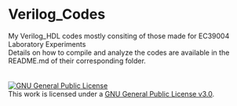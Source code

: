 # Verilog_Codes
My Verilog_HDL codes mostly consiting of those made for EC39004 Laboratory Experiments<br>
Details on how to compile and analyze the codes are available in the README.md of their corresponding folder.
<br><br><br>
<a rel="license" href="https://github.com/jaybee-117/Verilog_Codes/blob/main/LICENSE"><img alt="GNU General Public License" style="border-width:0" src="https://www.gnu.org/graphics/gplv3-or-later.png" /></a><br />This work is licensed under a <a rel="license" href="https://github.com/jaybee-117/Verilog_Codes/blob/main/LICENSE">GNU General Public License v3.0</a>.
